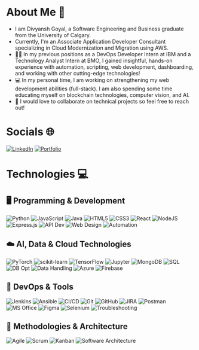 # About Me 👋
* I am Divyansh Goyal, a Software Engineering and Business graduate from the University of Calgary.
* Currently, I'm an Associate Application Developer Consultant specializing in Cloud Modernization and Migration using AWS.
* 👨‍💼 In my previous positions as a DevOps Developer Intern at IBM and a Technology Analyst Intern at BMO, I gained insightful, hands-on experience with automation, scripting, web development, dashboarding, and working with other cutting-edge technologies!
* 💻 In my personal time, I am working on strengthening my web development abilities (full-stack). I am also spending some time educating myself on blockchain technologies, computer vision, and AI.
* 🤝 I would love to collaborate on technical projects so feel free to reach out!

# Socials 🌐
[![LinkedIn](https://img.shields.io/badge/LinkedIn-%230077B5.svg?style=for-the-badge&logo=linkedin&logoColor=white)](https://www.linkedin.com/in/divyansh-goyal2001/) 
[![Portfolio](https://img.shields.io/badge/Portfolio-%23000000.svg?style=for-the-badge&logo=About.me&logoColor=white)](https://divgoyal.netlify.app/) 

# Technologies 💻
## 🖥️ Programming & Development
![Python](https://img.shields.io/badge/python-3670A0?style=for-the-badge&logo=python&logoColor=ffdd54) 
![JavaScript](https://img.shields.io/badge/javascript-%23323330.svg?style=for-the-badge&logo=javascript&logoColor=%23F7DF1E) 
![Java](https://img.shields.io/badge/java-%23ED8B00.svg?style=for-the-badge&logo=openjdk&logoColor=white) 
![HTML5](https://img.shields.io/badge/html5-%23E34F26.svg?style=for-the-badge&logo=html5&logoColor=white) 
![CSS3](https://img.shields.io/badge/css3-%231572B6.svg?style=for-the-badge&logo=css3&logoColor=white) 
![React](https://img.shields.io/badge/react-%2320232a.svg?style=for-the-badge&logo=react&logoColor=%2361DAFB) 
![NodeJS](https://img.shields.io/badge/node.js-6DA55F?style=for-the-badge&logo=node.js&logoColor=white) 
![Express.js](https://img.shields.io/badge/express.js-%23404d59.svg?style=for-the-badge&logo=express&logoColor=%2361DAFB) 
![API Dev](https://img.shields.io/badge/API%20Dev-%23000000.svg?style=for-the-badge&logo=fastapi&logoColor=white) 
![Web Design](https://img.shields.io/badge/Web%20Design-%23FF7F50.svg?style=for-the-badge&logo=figma&logoColor=white) 
![Automation](https://img.shields.io/badge/Automation-%2300CED1.svg?style=for-the-badge&logo=python&logoColor=white) 

## ☁️ AI, Data & Cloud Technologies
![PyTorch](https://img.shields.io/badge/PyTorch-%23EE4C2C.svg?style=for-the-badge&logo=PyTorch&logoColor=white) 
![scikit-learn](https://img.shields.io/badge/scikit--learn-%23F7931E.svg?style=for-the-badge&logo=scikit-learn&logoColor=white) 
![TensorFlow](https://img.shields.io/badge/TensorFlow-%23FF6F00.svg?style=for-the-badge&logo=TensorFlow&logoColor=white) 
![Jupyter](https://img.shields.io/badge/Jupyter-%23F37626.svg?style=for-the-badge&logo=jupyter&logoColor=white) 
![MongoDB](https://img.shields.io/badge/MongoDB-%234ea94b.svg?style=for-the-badge&logo=mongodb&logoColor=white) 
![SQL](https://img.shields.io/badge/SQL-%2300758F.svg?style=for-the-badge&logo=postgresql&logoColor=white) 
![DB Opt](https://img.shields.io/badge/DB%20Opt-%2300599C.svg?style=for-the-badge&logo=mysql&logoColor=white) 
![Data Handling](https://img.shields.io/badge/Data%20Handling-%23000000.svg?style=for-the-badge&logo=databricks&logoColor=white) 
![Azure](https://img.shields.io/badge/Azure-%230078D4.svg?style=for-the-badge&logo=microsoftazure&logoColor=white) 
![Firebase](https://img.shields.io/badge/Firebase-%23FFCA28.svg?style=for-the-badge&logo=firebase&logoColor=black) 

## 🔧 DevOps & Tools
![Jenkins](https://img.shields.io/badge/Jenkins-%232C5263.svg?style=for-the-badge&logo=jenkins&logoColor=white) 
![Ansible](https://img.shields.io/badge/Ansible-%23000000.svg?style=for-the-badge&logo=ansible&logoColor=white) 
![CI/CD](https://img.shields.io/badge/CI%2FCD-%23007ACC.svg?style=for-the-badge&logo=githubactions&logoColor=white) 
![Git](https://img.shields.io/badge/git-%23F05033.svg?style=for-the-badge&logo=git&logoColor=white) 
![GitHub](https://img.shields.io/badge/github-%23121011.svg?style=for-the-badge&logo=github&logoColor=white) 
![JIRA](https://img.shields.io/badge/JIRA-%230A0FFF.svg?style=for-the-badge&logo=jira&logoColor=white) 
![Postman](https://img.shields.io/badge/Postman-%23FF6C37.svg?style=for-the-badge&logo=postman&logoColor=white) 
![MS Office](https://img.shields.io/badge/MS%20Office-%23D83B01.svg?style=for-the-badge&logo=microsoftoffice&logoColor=white) 
![Figma](https://img.shields.io/badge/figma-%23F24E1E.svg?style=for-the-badge&logo=figma&logoColor=white) 
![Selenium](https://img.shields.io/badge/Selenium-%2343B02A.svg?style=for-the-badge&logo=selenium&logoColor=white) 
![Troubleshooting](https://img.shields.io/badge/Troubleshooting-%23FF0000.svg?style=for-the-badge&logo=gnometerminal&logoColor=white) 

## 📐 Methodologies & Architecture
![Agile](https://img.shields.io/badge/Agile-%2300A9E0.svg?style=for-the-badge&logo=agile&logoColor=white) 
![Scrum](https://img.shields.io/badge/Scrum-%234B9CD3.svg?style=for-the-badge&logo=scrum&logoColor=white) 
![Kanban](https://img.shields.io/badge/Kanban-%2300BFFF.svg?style=for-the-badge&logo=trello&logoColor=white) 
![Software Architecture](https://img.shields.io/badge/Software%20Arch-%23000000.svg?style=for-the-badge&logo=archlinux&logoColor=white) 


